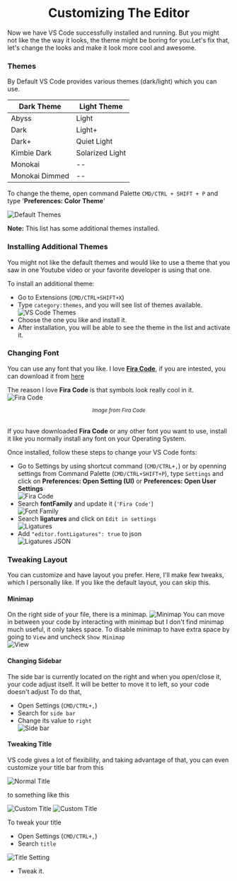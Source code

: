 # <center>Customizing The Editor</center>

Now we have VS Code successfully installed and running. But you might not like the the way it looks, the theme might be boring for you.Let's fix that, let's change the looks and make it look more cool and awesome.

### Themes

By Default VS Code provides various themes (dark/light) which you can use.

| Dark Theme     | Light Theme     |
| -------------- | --------------- |
| Abyss          | Light           |
| Dark           | Light+          |
| Dark+          | Quiet Light     |
| Kimbie Dark    | Solarized Light |
| Monokai        | --              |
| Monokai Dimmed | --              |

To change the theme, open command Palette `CMD/CTRL + SHIFT + P` and type '**Preferences: Color Theme**'

![Default Themes](./default-themes.png)

**Note:** This list has some additional themes installed.

### Installing Additional Themes

You might not like the default themes and would like to use a theme that you saw in one Youtube video or your favorite developer is using that one.

To install an additional theme:

- Go to Extensions (`CMD/CTRL+SHIFT+X`)
- Type `category:themes`, and you will see list of themes available.
  <br/>
  ![VS Code Themes](./themes.png)
- Choose the one you like and install it.
- After installation, you will be able to see the theme in the list and activate it.

### Changing Font

You can use any font that you like. I love [**Fira Code**](https://github.com/tonsky/FiraCode), if you are intested, you can download it from [here](https://github.com/tonsky/FiraCode/releases/download/5.2/Fira_Code_v5.2.zip)

The reason I love **Fira Code** is that symbols look really cool in it.
![Fira Code](./fira-code.svg)

<center><sub><em>Image from Fira Code</em></sub></center>
<br/>

If you have downloaded **Fira Code** or any other font you want to use, install it like you normally install any font on your Operating System.

Once installed, follow these steps to change your VS Code fonts:

- Go to Settings by using shortcut command (`CMD/CTRL+,`) or by openning settings from Command Palette (`CMD/CTRL+SHIFT+P`), type `Settings` and click on **Preferences: Open Setting (UI)** or **Preferences: Open User Settings**
  <br/>
  ![Fira Code](./settings-search.png)
- Search **fontFamily** and update it (`'Fira Code'`)
  <br/>
  ![Font Family](./font-family.png)
- Search **ligatures** and click on `Edit in settings`
  <br/>
  ![Ligatures](./ligature-search.png)
- Add `"editor.fontLigatures": true` to json
  <br/>
  ![Ligatures JSON](./ligature-json.png)

### Tweaking Layout

You can customize and have layout you prefer. Here, I'll make few tweaks, which I personally like. If you like the default layout, you can skip this.

#### Minimap

On the right side of your file, there is a minimap.
![Minimap](./minimap.png)
You can move in between your code by interacting with minimap but I don't find minimap much useful, it only takes space. To disable minimap to have extra space by going to `View` and uncheck `Show Minimap`
<br/>
![View](./view-panel.png)

#### Changing Sidebar

The side bar is currently located on the right and when you open/close it, your code adjust itself. It will be better to move it to left, so your code doesn't adjust
To do that,

- Open Settings (`CMD/CTRL+,`)
- Search for `side bar`
- Change its value to `right`
  <br/>
  ![Side bar](./side-bar.png)

#### Tweaking Title

VS code gives a lot of flexibility, and taking advantage of that, you can even customize your title bar from this

![Normal Title](./normal-title.png)

to something like this

![Custom Title](./custom-title-1.png)
![Custom Title](./custom-title-2.png)

To tweak your title

- Open Settings (`CMD/CTRL+,`)
- Search `title`

![Title Setting](./title-setting.png)

- Tweak it.
